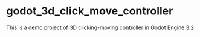 # godot_3d_click_move_controller
This is a demo project of 3D clicking-moving controller in Godot Engine 3.2
